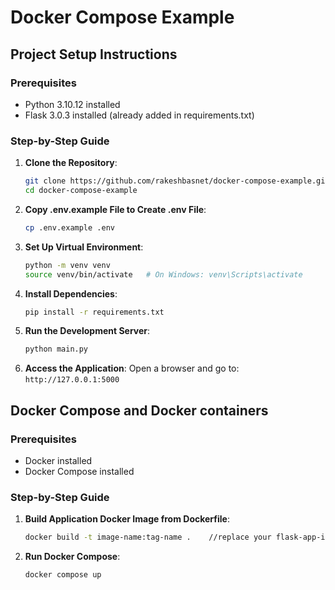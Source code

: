 # Docker Compose Example

## Project Setup Instructions

### Prerequisites
- Python 3.10.12 installed
- Flask 3.0.3 installed (already added in requirements.txt)

### Step-by-Step Guide

1. **Clone the Repository**:
   ```bash
   git clone https://github.com/rakeshbasnet/docker-compose-example.git
   cd docker-compose-example

2. **Copy .env.example File to Create .env File**:
    ```bash
    cp .env.example .env

2. **Set Up Virtual Environment**:
   ```bash
   python -m venv venv
   source venv/bin/activate   # On Windows: venv\Scripts\activate

3. **Install Dependencies**:
   ```bash
   pip install -r requirements.txt
   

5. **Run the Development Server**:
   ```bash
   python main.py

6. **Access the Application**:
   Open a browser and go to: `http://127.0.0.1:5000`


## Docker Compose and Docker containers

### Prerequisites
- Docker installed
- Docker Compose installed

### Step-by-Step Guide

1. **Build Application Docker Image from Dockerfile**:
    ```bash
    docker build -t image-name:tag-name .    //replace your flask-app-image-name and tag name

2. **Run Docker Compose**:
    ```bash
    docker compose up